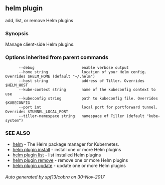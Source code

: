 ## helm plugin

add, list, or remove Helm plugins

### Synopsis



Manage client-side Helm plugins.


### Options inherited from parent commands

```
      --debug                     enable verbose output
      --home string               location of your Helm config. Overrides $HELM_HOME (default "~/.helm")
      --host string               address of Tiller. Overrides $HELM_HOST
      --kube-context string       name of the kubeconfig context to use
      --kubeconfig string         path to kubeconfig file. Overrides $KUBECONFIG
      --port int                  local port for portforward tunnel. Overrides $TUNNEL_LOCAL_PORT
      --tiller-namespace string   namespace of Tiller (default "kube-system")
```

### SEE ALSO
* [helm](helm.md)	 - The Helm package manager for Kubernetes.
* [helm plugin install](helm_plugin_install.md)	 - install one or more Helm plugins
* [helm plugin list](helm_plugin_list.md)	 - list installed Helm plugins
* [helm plugin remove](helm_plugin_remove.md)	 - remove one or more Helm plugins
* [helm plugin update](helm_plugin_update.md)	 - update one or more Helm plugins

###### Auto generated by spf13/cobra on 30-Nov-2017
